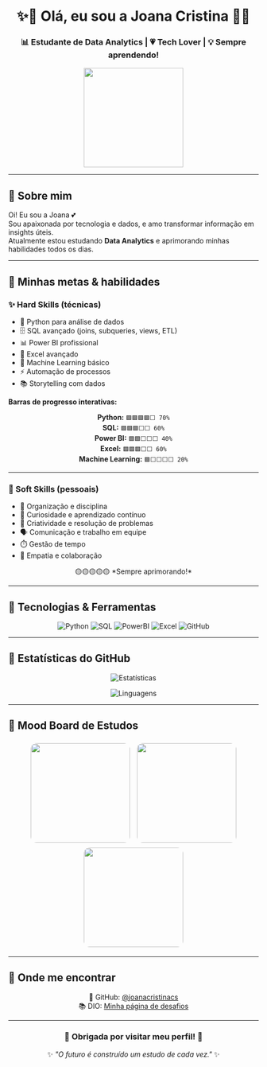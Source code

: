 <div align="center">

# ✨🌸 Olá, eu sou a **Joana Cristina** 🌸✨

### 📊 Estudante de Data Analytics | 💗 Tech Lover | 💡 Sempre aprendendo!

<img src="https://media.giphy.com/media/3o6Zt481isNVuQI1l6/giphy.gif" width="200">

</div>

---

## 🌷 Sobre mim

Oi! Eu sou a Joana 💕  
Sou apaixonada por tecnologia e dados, e amo transformar informação em insights úteis.  
Atualmente estou estudando **Data Analytics** e aprimorando minhas habilidades todos os dias.

---

## 🌸 Minhas metas & habilidades

### ✨ Hard Skills (técnicas)

- 🐍 Python para análise de dados
- 🗄️ SQL avançado (joins, subqueries, views, ETL)
- 📊 Power BI profissional
- 📑 Excel avançado
- 🤖 Machine Learning básico
- ⚡ Automação de processos
- 📚 Storytelling com dados

**Barras de progresso interativas:**

<div align="center">

**Python:** `🟩🟩🟩🟩⬜ 70%`  
**SQL:** `🟩🟩🟩⬜⬜ 60%`  
**Power BI:** `🟩🟩⬜⬜⬜ 40%`  
**Excel:** `🟩🟩🟩⬜⬜ 60%`  
**Machine Learning:** `🟩⬜⬜⬜⬜ 20%`

</div>

---

### 🌼 Soft Skills (pessoais)

- 💛 Organização e disciplina
- 🌟 Curiosidade e aprendizado contínuo
- 🎨 Criatividade e resolução de problemas
- 🗣️ Comunicação e trabalho em equipe
- ⏱️ Gestão de tempo
- 🤝 Empatia e colaboração

<div align="center">
🟡🟡🟡🟡🟡 *Sempre aprimorando!*  
</div>

---

## 🍬 Tecnologias & Ferramentas

<div align="center">

![Python](https://img.shields.io/badge/Python-ffd1dc?style=for-the-badge&logo=python&logoColor=3776AB)
![SQL](https://img.shields.io/badge/SQL-fbc4ab?style=for-the-badge)
![PowerBI](https://img.shields.io/badge/PowerBI-f9dcc4?style=for-the-badge&logo=Power%20BI&logoColor=000)
![Excel](https://img.shields.io/badge/Excel-e4c1f9?style=for-the-badge&logo=microsoft-excel&logoColor=1f6f43)
![GitHub](https://img.shields.io/badge/GitHub-ffe5ec?style=for-the-badge&logo=github&logoColor=000)

</div>

---

## 🌟 Estatísticas do GitHub

<div align="center">

![Estatísticas](https://github-readme-stats.vercel.app/api?username=joanacristinacs&show_icons=true&theme=rose_pine&title_color=ffb6c1&icon_color=ffb6c1)

![Linguagens](https://github-readme-stats.vercel.app/api/top-langs/?username=joanacristinacs&layout=compact&theme=rose_pine&title_color=ffb6c1)

</div>

---

## 🎀 Mood Board de Estudos

<div align="center">

<img src="https://images.unsplash.com/photo-1611078482589-8e80e30b8b4e?crop=entropy&cs=tinysrgb&fit=max&fm=jpg&q=80&w=400" width="200" style="border-radius:12px;margin:5px;">
<img src="https://images.unsplash.com/photo-1612831455540-3f3ff1f3a97e?crop=entropy&cs=tinysrgb&fit=max&fm=jpg&q=80&w=400" width="200" style="border-radius:12px;margin:5px;">
<img src="https://images.unsplash.com/photo-1603032050-04a2a4b207c5?crop=entropy&cs=tinysrgb&fit=max&fm=jpg&q=80&w=400" width="200" style="border-radius:12px;margin:5px;">

</div>

---

## 💌 Onde me encontrar

<div align="center">

📌 GitHub: [@joanacristinacs](https://github.com/joanacristinacs)  
📚 DIO: [Minha página de desafios](https://web.digitalinnovation.one/users/joanacristinacs)

</div>

---

<div align="center">

### 🌸 Obrigada por visitar meu perfil! 🌸

✨ _"O futuro é construído um estudo de cada vez."_ ✨

</div>
